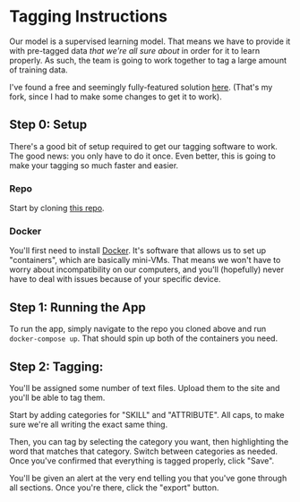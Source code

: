 # Tagging Instructions
Our model is a supervised learning model. That means we have to provide it with pre-tagged data *that we're all sure about* in order for it to learn properly. As such, the team is going to work together to tag a large amount of training data.

I've found a free and seemingly fully-featured solution [here](https://github.com/Kayala47/ner-annotator). (That's my fork, since I had to make some changes to get it to work).

## Step 0: Setup
There's a good bit of setup required to get our tagging software to work. The good news: you only have to do it once. Even better, this is going to make your tagging so much faster and easier. 

### Repo
Start by cloning [this repo](https://github.com/tecoholic/ner-annotator). 

### Docker
You'll first need to install [Docker](https://docs.docker.com/get-docker/). It's software that allows us to set up "containers", which are basically mini-VMs. That means we won't have to worry about incompatibility on our computers, and you'll (hopefully) never have to deal with issues because of your specific device.

## Step 1: Running the App
To run the app, simply navigate to the repo you cloned above and run `docker-compose up`. That should spin up both of the containers you need.

## Step 2: Tagging:
You'll be assigned some number of text files. Upload them to the site and you'll be able to tag them.

Start by adding categories for "SKILL" and "ATTRIBUTE". All caps, to make sure we're all writing the exact same thing. 

Then, you can tag by selecting the category you want, then highlighting the word that matches that category. Switch between categories as needed. Once you've confirmed that everything is tagged properly, click "Save". 

You'll be given an alert at the very end telling you that you've gone through all sections. Once you're there, click the "export" button. 

